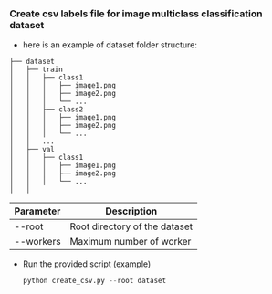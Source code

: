 ### Create csv labels file for image multiclass classification dataset

- here is an example of dataset folder structure:

```plaintext 
├── dataset
│   ├── train
│   │   ├── class1
│   │   │   ├── image1.png
│   │   │   ├── image2.png
│   │   │   └── ...
│   │   ├── class2
│   │   │   ├── image1.png
│   │   │   ├── image2.png
│   │   │   └── ...
│   │   ...
│   ├── val
│   │   ├── class1
│   │   │   ├── image1.png
│   │   │   ├── image2.png
│   │   │   └── ...
│   │ 
```

| Parameter          | Description                                         |
| ------------------ | ----------------------------------------------------|
| --root             | Root directory of the dataset                       |
| --workers          | Maximum number of worker                            |

- Run the provided script (example)
    ```python
    python create_csv.py --root dataset
    ```
